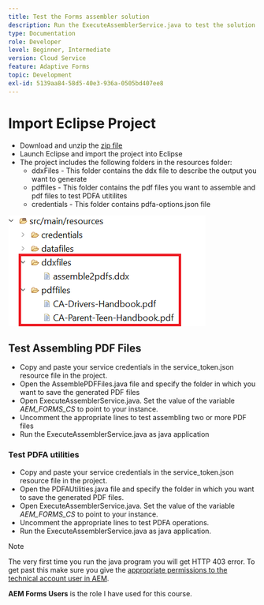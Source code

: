 ```yaml
---
title: Test the Forms assembler solution
description: Run the ExecuteAssemblerService.java to test the solution
type: Documentation
role: Developer
level: Beginner, Intermediate
version: Cloud Service
feature: Adaptive Forms
topic: Development
exl-id: 5139aa84-58d5-40e3-936a-0505bd407ee8
---
```

# Import Eclipse Project

* Download and unzip the [zip file](./assets/pdf-manipulation.zip)
* Launch Eclipse and import the project into Eclipse
* The project includes the following folders in the resources folder:
    * ddxFiles - This folder contains the ddx file to describe the output you want to generate
    * pdffiles - This folder contains the pdf files you want to assemble and pdf files to test PDFA utitilites
    * credentials - This folder contains pdfa-options.json file

![resources-file](./assets/resources.png)

## Test Assembling PDF Files

* Copy and paste your service credentials in the service_token.json resource file in the project. 
* Open the AssemblePDFFiles.java file and specify the folder in which you want to save the generated PDF files
* Open ExecuteAssemblerService.java. Set the value of the variable _AEM_FORMS_CS_ to point to your instance.
* Uncomment the appropriate lines to test assembling two or more PDF files
* Run the ExecuteAssemblerService.java as java application

### Test PDFA utilities

* Copy and paste your service credentials in the service_token.json resource file in the project. 
* Open the PDFAUtilities.java file and specify the folder in which you want to save the generated PDF files.
* Open ExecuteAssemblerService.java. Set the value of the variable _AEM_FORMS_CS_ to point to your instance.
* Uncomment the appropriate lines to test PDFA operations.
* Run the ExecuteAssemblerService.java as java application.



>[!NOTE]
> The very first time you run the java program you will get HTTP 403 error. To get past this make sure you give the [appropriate permissions to the technical account user in AEM](https://experienceleague.adobe.com/docs/experience-manager-learn/getting-started-with-aem-headless/authentication/service-credentials.html?lang=en#configure-access-in-aem).

**AEM Forms Users** is the role I have used for this course.
